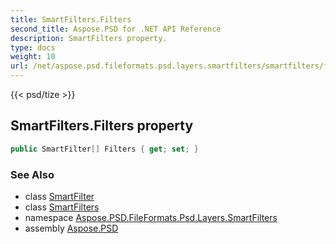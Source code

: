 ```yaml
---
title: SmartFilters.Filters
second_title: Aspose.PSD for .NET API Reference
description: SmartFilters property. 
type: docs
weight: 10
url: /net/aspose.psd.fileformats.psd.layers.smartfilters/smartfilters/filters/
---
```

{{< psd/tize >}}
## SmartFilters.Filters property

```csharp
public SmartFilter[] Filters { get; set; }
```

### See Also

* class [SmartFilter](../../smartfilter/)
* class [SmartFilters](../)
* namespace [Aspose.PSD.FileFormats.Psd.Layers.SmartFilters](../../smartfilters/)
* assembly [Aspose.PSD](../../../)


